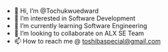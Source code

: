 - 👋 Hi, I’m @Tochukwuedward
- 👀 I’m interested in Software Development
- 🌱 I’m currently learning Software Engineering
- 💞️ I’m looking to collaborate on ALX SE Team
- 📫 How to reach me @ toshibaspecial@gmail.com

<!---
Tochukwuedward/Tochukwuedward is a ✨ special ✨ repository because its `README.md` (this file) appears on your GitHub profile.
You can click the Preview link to take a look at your changes.
--->
